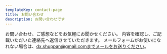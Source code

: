 ```yaml
---
templateKey: contact-page
title: お問い合わせ
description: お問い合わせです
---
```

お問い合わせ、ご感想などをお気軽にお聞かせください。
内容を確認し、ご記載いただいた連絡先へ返信させていただきます。
メールフォームがお使いになれない場合は、dx.shuppan@gmail.comまでメールをお送りください。